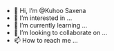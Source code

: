 - 👋 Hi, I’m @Kuhoo Saxena
- 👀 I’m interested in ...
- 🌱 I’m currently learning ...
- 💞️ I’m looking to collaborate on ...
- 📫 How to reach me ...

<!---
SaxenaKuhoo/SaxenaKuhoo is a ✨ special ✨ repository because its `README.md` (this file) appears on your GitHub profile.
You can click the Preview link to take a look at your changes.
--->
